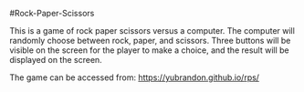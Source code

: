 #Rock-Paper-Scissors

This is a game of rock paper scissors versus a computer. The computer will randomly choose between rock, paper, and scissors. Three buttons will be visible on the screen for the player to make a choice, and the result will be displayed on the screen.

The game can be accessed from: https://yubrandon.github.io/rps/
